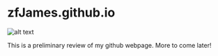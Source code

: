 # zfJames.github.io

![alt text](zfJames.github.io/1024x1024.png)

This is a preliminary review of my github webpage.  More to come later!
